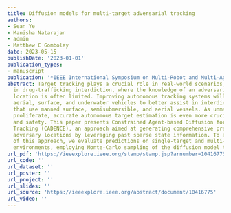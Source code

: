 ```yaml
---
title: Diffusion models for multi-target adversarial tracking
authors:
- Sean Ye
- Manisha Natarajan
- admin
- Matthew C Gombolay
date: 2023-05-15
publishDate: '2023-01-01'
publication_types:
- manuscript
publication: '*IEEE International Symposium on Multi-Robot and Multi-Agent Systems (MRS)*'
abstract: Target tracking plays a crucial role in real-world scenarios, particularly
  in drug-trafficking interdiction, where the knowledge of an adversarial target’s
  location is often limited. Improving autonomous tracking systems will enable unmanned
  aerial, surface, and underwater vehicles to better assist in interdicting smugglers
  that use manned surface, semisubmersible, and aerial vessels. As unmanned drones
  proliferate, accurate autonomous target estimation is even more crucial for security
  and safety. This paper presents Constrained Agent-based Diffusion for ENhanCEd Multi-Agent
  Tracking (CADENCE), an approach aimed at generating comprehensive predictions of
  adversary locations by leveraging past sparse state information. To assess the effectiveness
  of this approach, we evaluate predictions on single-target and multi-target pursuit
  environments, employing Monte-Carlo sampling of the diffusion model to …
url_pdf: 'https://ieeexplore.ieee.org/stamp/stamp.jsp?arnumber=10416775'
url_code: ''
url_dataset: ''
url_poster: ''
url_project: ''
url_slides: ''
url_source: 'https://ieeexplore.ieee.org/abstract/document/10416775'
url_video: ''
---
```

